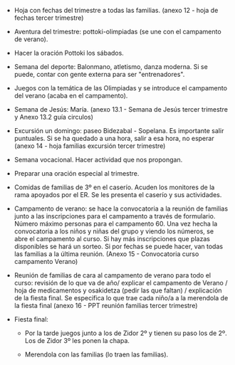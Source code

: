 [nombre]: <> (Tercer trimestre)
[sidebar]: <> (3º trimestre)
[icon]: <> (fa-3)
[exit]: <> (exit)

-   Hoja con fechas del trimestre a todas las familias. (anexo 12 - hoja de fechas tercer trimestre)

-   Aventura del trimestre: pottoki-olimpiadas (se une con el campamento de verano).

-   Hacer la oración Pottoki los sábados.

-   Semana del deporte: Balonmano, atletismo, danza moderna. Si se puede, contar con gente externa para ser "entrenadores".

-   Juegos con la temática de las Olimpiadas y se introduce el campamento del verano (acaba en el campamento).

-   Semana de Jesús: María. (anexo 13.1 - Semana de Jesús tercer trimestre y Anexo 13.2 guía circulos)

-   Excursión un domingo: paseo Bidezabal - Sopelana. Es importante salir puntuales. Si se ha quedado a una hora, salir a esa hora, no esperar (anexo 14 - hoja familias excursión tercer trimestre)

-   Semana vocacional. Hacer actividad que nos propongan. 

-   Preparar una oración especial al trimestre.

-   Comidas de familias de 3º en el caserío. Acuden los monitores de la rama apoyados por el ER. Se les presenta el caserío y sus actividades.

-   Campamento de verano: se hace la convocatoria a la reunión de familias junto a las inscripciones para el campamento a través de formulario. Número máximo personas para el campamento 60. Una vez hecha la convocatoria a los niños y niñas del grupo y viendo los números, se abre el campamento al curso. Si hay más inscripciones que plazas disponibles se hará un sorteo. Si por fechas se puede hacer, van todas las familias a la última reunión. (Anexo 15 - Convocatoria curso campamento Verano)

-   Reunión de familias de cara al campamento de verano para todo el curso: revisión de lo que va de año/ explicar el campamento de Verano / hoja de medicamentos y osakidetza (pedir las que faltan) / explicación de la fiesta final. Se especifica lo que trae cada niño/a a la merendola de la fiesta final (anexo 16 - PPT reunión familias tercer trimestre)

-   Fiesta final: 

    -   Por la tarde juegos junto a los de Zidor 2º y tienen su paso los de 2º. Los de Zidor 3º les ponen la chapa. 

    -   Merendola con las familias (lo traen las familias).
